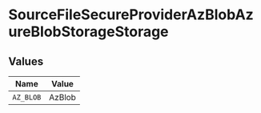 # SourceFileSecureProviderAzBlobAzureBlobStorageStorage


## Values

| Name      | Value     |
| --------- | --------- |
| `AZ_BLOB` | AzBlob    |